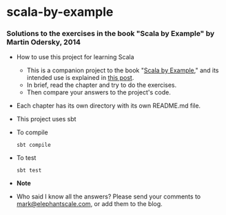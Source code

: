 # scala-by-example

### Solutions to the exercises in the book "Scala by Example" by Martin Odersky, 2014

* How to use this project for learning Scala
  * This is a companion project to the book "[Scala by Example](doc/ScalaByExample.pdf)," and its intended use is explained in [this post](https://shmsoft.blogspot.com/2015/10/learning-scala-by-example.html). 
  * In brief, read the chapter and try to do the exercises. 
  * Then compare your answers to the project's code.

* Each chapter has its own directory with its own README.md file.

* This project uses sbt

* To compile

  `sbt compile`

* To test

  `sbt test`


* __Note__
* Who said I know all the answers? Please send your comments to mark@elephantscale.com, or add them to the blog.